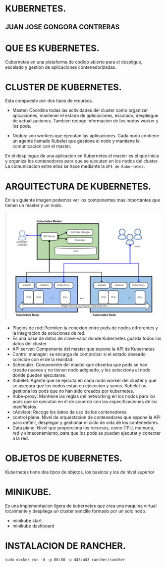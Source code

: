 # KUBERNETES.
## JUAN JOSE GONGORA CONTRERAS

# QUE ES KUBERNETES.
Cubernetes en una plataforma de codido abierto para el despligue, escalado y gestion de aplicaciones contenedorizadas.

# CLUSTER DE KUBERNETES.
Esta compuesto por dos tipos de recursos.

- Master: Coordina todas las actividades del cluster como organizar apicaciones, mantener el estado de aplicaciones, escalado, despliegue de actualizaciones. Tambien recoge informacion de los nodos worker y los pods.

- Nodos: son workers que ejecutan las aplicaciones. Cada nodo contiene un agente llamado Kubelet que gestiona el nodo y mantiene la comunicacion con el master.

En el despliegue de una aplicacion en Kubernetes el master es el que inicia y organiza los contenedores para que se ejecuten en los nodos del cluster. La comunicacion entre ellos se hace mediante la `API de Kubernetes`.

# ARQUITECTURA DE KUBERNETES.
En la siguiente imagen podemos ver los componentes mas importantes que tienen un master y un nodo.

![](images/1.png)

- Plugins de red: Permiten la conexion entre pods de nodos difrerentes y la integracion de soluciones de red.
- Es una base de datos de clave-valor donde Kubernetes guarda todos los datos del cluster.
- API server: Componente del master que expone la API de Kubernetes
- Control manager: se encarga de comprobar si el estado deseado coincide con el de la realidad.
- Scheduler: Componente del master que obserba que pods se han creado nuevos y no tienen nodo adignado, y les selecciona el nodo donde pueden ejecutarse.
- Kubelet: Agente que se ejecuta en cada nodo worker del cluster y que se asegura que los nodos estan en ejecucion y sanos. Kubelet no gestiona los pods que no han sido creados por kubernetes.
- Kube-proxy: Mantiene las reglas del networking en los nodos para los pods que se ejecutan en él de acuerdo con las especificaciones de los manifiestos.
- cAdvisor: Recoge los datos de uso de los contenedores.
- control plane: Nivel de orquestacion de contenedores que expone la API para definir, desplegar y gestionar el ciclo de vida de los contenedores.
- Data plane: Nivel que proporciona los recursos, como CPU, memoria, red y almacenamiento, para que los pods se puedan ejecutar y conectar a la red.

# OBJETOS DE KUBERNETES.
Kubernetes tiene dos tipos de objetos, los basicos y los de nivel superior

# MINIKUBE.
Es una implementacion ligera de kubernetes que crea una maquina virtual localmente y despliega un cluster sencillo formado por un solo nodo.
 - minikube start
 - minikube dashboard

# INSTALACION DE RANCHER.
```
sudo docker run -d -p 80:80 -p 443:443 rancher/rancher
```